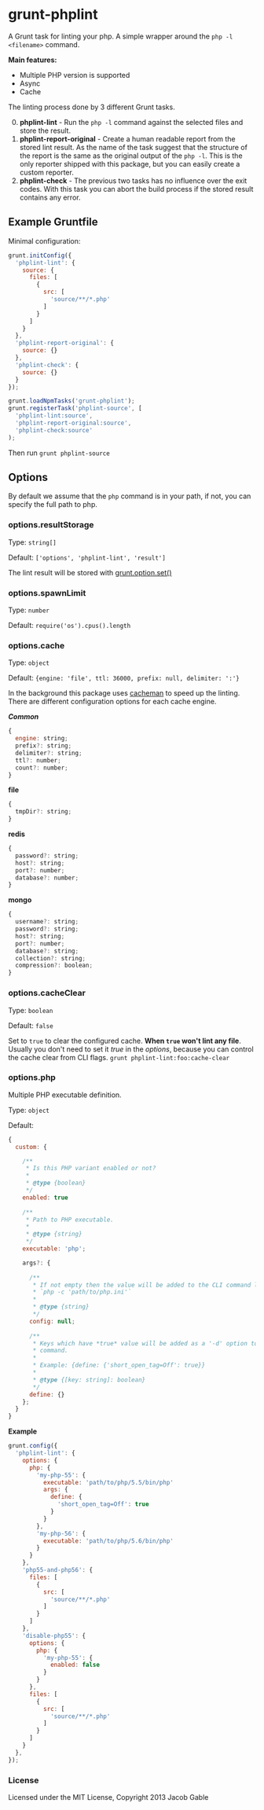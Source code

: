 # grunt-phplint

A Grunt task for linting your php.  A simple wrapper around the `php -l <filename>` command.

**Main features:**

* Multiple PHP version is supported
* Async
* Cache

The linting process done by 3 different Grunt tasks.

0. **phplint-lint** - Run the `php -l` command against the selected files and 
   store the result.
0. **phplint-report-original** - Create a human readable report from the stored
   lint result. As the name of the task suggest that the structure of the report
   is the same as the original output of the `php -l`.
   This is the only reporter shipped with this package, but you can easily 
   create a custom reporter.
0. **phplint-check** - The previous two tasks has no influence over the exit 
   codes. With this task you can abort the build process if the stored result
   contains any error.


## Example Gruntfile

Minimal configuration:
```javascript
grunt.initConfig({
  'phplint-lint': {
    source: {
      files: [
        {
          src: [
            'source/**/*.php'
          ]
        }
      ]
    }
  },
  'phplint-report-original': {
    source: {}
  },
  'phplint-check': {
    source: {}
  }
});

grunt.loadNpmTasks('grunt-phplint');
grunt.registerTask('phplint-source', [
  'phplint-lint:source',
  'phplint-report-original:source',
  'phplint-check:source'
);
```

Then run `grunt phplint-source`


## Options

By default we assume that the `php` command is in your path, if not, you can 
specify the full path to php.


### options.resultStorage

Type: `string[]`

Default: `['options', 'phplint-lint', 'result']`

The lint result will be stored with [grunt.option.set()](http://gruntjs.com/api/grunt.option#grunt.option)


### options.spawnLimit

Type: `number`

Default: `require('os').cpus().length`


### options.cache

Type: `object`

Default: `{engine: 'file', ttl: 36000, prefix: null, delimiter: ':'}`

In the background this package uses [cacheman](https://www.npmjs.com/package/cacheman)
to speed up the linting.
There are different configuration options for each cache engine.

***Common***
```javascript
{
  engine: string;
  prefix?: string;
  delimiter?: string;
  ttl?: number;
  count?: number;
}
```

**file**
```javascript
{
  tmpDir?: string;
}
```

**redis**
```javascript
{             
  password?: string; 
  host?: string;
  port?: number;
  database?: number;
}
```

**mongo**
```javascript
{
  username?: string;
  password?: string;
  host?: string;
  port?: number;
  database?: string;
  collection?: string;
  compression?: boolean;
}
```


### options.cacheClear

Type: `boolean`

Default: `false`

Set to `true` to clear the configured cache. **When `true` won't lint any file**.
Usually you don't need to set it *true* in the *options*, because you can 
control the cache clear from CLI flags. `grunt phplint-lint:foo:cache-clear`


### options.php

Multiple PHP executable definition.

Type: `object`

Default:
```javascript
{
  custom: {

    /**
     * Is this PHP variant enabled or not?
     *
     * @type {boolean}
     */
    enabled: true
    
    /**
     * Path to PHP executable.
     *
     * @type {string}
     */
    executable: 'php';

    args?: {
    
      /**
       * If not empty then the value will be added to the CLI command like this:
       * `php -c 'path/to/php.ini'`
       *
       * @type {string}
       */
      config: null;
    
      /**
       * Keys which have *true* value will be added as a '-d' option to the CLI 
       * command.
       *
       * Example: {define: {'short_open_tag=Off': true}}
       *
       * @type {[key: string]: boolean}
       */
      define: {}
    };
  }
}
```

**Example**
```javascript
grunt.config({
  'phplint-lint': {
    options: {
      php: {
        'my-php-55': {
          executable: 'path/to/php/5.5/bin/php'
          args: {
            define: {
              'short_open_tag=Off': true
            }
          }
        },
        'my-php-56': {
          executable: 'path/to/php/5.6/bin/php'
        }
      }
    },
    'php55-and-php56': {
      files: [
        {
          src: [
            'source/**/*.php'
          ]
        }
      ]
    },
    'disable-php55': {
      options: {
        php: {
          'my-php-55': {
            enabled: false
          }
        }
      },
      files: [
        {
          src: [
            'source/**/*.php'
          ]
        }
      ]
    }
  },
});
```


### License

Licensed under the MIT License, Copyright 2013 Jacob Gable
